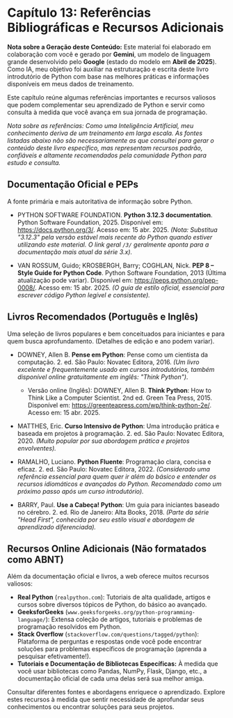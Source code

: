# Capítulo 13: Referências Bibliográficas e Recursos Adicionais

**Nota sobre a Geração deste Conteúdo:** Este material foi elaborado em colaboração com você e gerado por **Gemini**, um modelo de linguagem grande desenvolvido pelo **Google** (estado do modelo em **Abril de 2025**). Como IA, meu objetivo foi auxiliar na estruturação e escrita deste livro introdutório de Python com base nas melhores práticas e informações disponíveis em meus dados de treinamento.

Este capítulo reúne algumas referências importantes e recursos valiosos que podem complementar seu aprendizado de Python e servir como consulta à medida que você avança em sua jornada de programação.

*Nota sobre as referências: Como uma Inteligência Artificial, meu conhecimento deriva de um treinamento em larga escala. As fontes listadas abaixo não são necessariamente as que consultei para gerar o conteúdo deste livro específico, mas representam recursos padrão, confiáveis e altamente recomendados pela comunidade Python para estudo e consulta.*

## Documentação Oficial e PEPs

A fonte primária e mais autoritativa de informação sobre Python.

* PYTHON SOFTWARE FOUNDATION. **Python 3.12.3 documentation**. Python Software Foundation, 2025. Disponível em: <https://docs.python.org/3/>. Acesso em: 15 abr. 2025.
    *(Nota: Substitua "3.12.3" pela versão estável mais recente do Python quando estiver utilizando este material. O link geral `/3/` geralmente aponta para a documentação mais atual da série 3.x).*

* VAN ROSSUM, Guido; KROSBERGH, Barry; COGHLAN, Nick. **PEP 8 – Style Guide for Python Code**. Python Software Foundation, 2013 (Última atualização pode variar). Disponível em: <https://peps.python.org/pep-0008/>. Acesso em: 15 abr. 2025.
    *(O guia de estilo oficial, essencial para escrever código Python legível e consistente).*

## Livros Recomendados (Português e Inglês)

Uma seleção de livros populares e bem conceituados para iniciantes e para quem busca aprofundamento. (Detalhes de edição e ano podem variar).

* DOWNEY, Allen B. **Pense em Python**: Pense como um cientista da computação. 2. ed. São Paulo: Novatec Editora, 2016.
    *(Um livro excelente e frequentemente usado em cursos introdutórios, também disponível online gratuitamente em inglês: "Think Python")*.
    * Versão online (Inglês): DOWNEY, Allen B. **Think Python**: How to Think Like a Computer Scientist. 2nd ed. Green Tea Press, 2015. Disponível em: <https://greenteapress.com/wp/think-python-2e/>. Acesso em: 15 abr. 2025.

* MATTHES, Eric. **Curso Intensivo de Python**: Uma introdução prática e baseada em projetos à programação. 2. ed. São Paulo: Novatec Editora, 2020.
    *(Muito popular por sua abordagem prática e projetos envolventes).*

* RAMALHO, Luciano. **Python Fluente**: Programação clara, concisa e eficaz. 2. ed. São Paulo: Novatec Editora, 2022.
    *(Considerado uma referência essencial para quem quer ir além do básico e entender os recursos idiomáticos e avançados do Python. Recomendado como um próximo passo após um curso introdutório).*

* BARRY, Paul. **Use a Cabeça! Python**: Um guia para iniciantes baseado no cérebro. 2. ed. Rio de Janeiro: Alta Books, 2018.
    *(Parte da série "Head First", conhecida por seu estilo visual e abordagem de aprendizado diferenciada).*

## Recursos Online Adicionais (Não formatados como ABNT)

Além da documentação oficial e livros, a web oferece muitos recursos valiosos:

* **Real Python** (`realpython.com`): Tutoriais de alta qualidade, artigos e cursos sobre diversos tópicos de Python, do básico ao avançado.
* **GeeksforGeeks** (`www.geeksforgeeks.org/python-programming-language/`): Extensa coleção de artigos, tutoriais e problemas de programação resolvidos em Python.
* **Stack Overflow** (`stackoverflow.com/questions/tagged/python`): Plataforma de perguntas e respostas onde você pode encontrar soluções para problemas específicos de programação (aprenda a pesquisar efetivamente!).
* **Tutoriais e Documentação de Bibliotecas Específicas:** À medida que você usar bibliotecas como Pandas, NumPy, Flask, Django, etc., a documentação oficial de cada uma delas será sua melhor amiga.

Consultar diferentes fontes e abordagens enriquece o aprendizado. Explore estes recursos à medida que sentir necessidade de aprofundar seus conhecimentos ou encontrar soluções para seus projetos.
